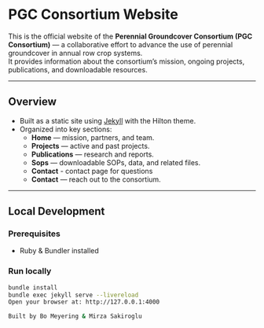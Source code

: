 # PGC Consortium Website

This is the official website of the **Perennial Groundcover Consortium (PGC Consortium)** — a collaborative effort to advance the use of perennial groundcover in annual row crop systems.  
It provides information about the consortium’s mission, ongoing projects, publications, and downloadable resources.

---

## Overview
- Built as a static site using [Jekyll](https://jekyllrb.com/) with the Hilton theme.
- Organized into key sections:
  - **Home** — mission, partners, and team.
  - **Projects** — active and past projects.
  - **Publications** — research and reports.
  - **Sops** — downloadable SOPs, data, and related files.
  - **Contact** - contact page for questions
  - **Contact** — reach out to the consortium.

---

## Local Development

### Prerequisites
- Ruby & Bundler installed

### Run locally
```bash
bundle install
bundle exec jekyll serve --livereload
Open your browser at: http://127.0.0.1:4000

Built by Bo Meyering & Mirza Sakiroglu